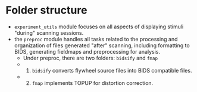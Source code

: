 # Folder structure

* `experiment_utils` module focuses on all aspects of displaying stimuli "during" scanning sessions. 
* the  `preproc` module handles all tasks related to the processing and organization of files generated "after" scanning, including formatting to BIDS, generating fieldmaps and preprocessing for analysis.
    * Under preproc, there are two folders: `bidsify` and `fmap`
    * 1) `bidsify` converts flywheel source files into BIDS compatible files.
    * 2) `fmap` implements TOPUP for distortion correction. 